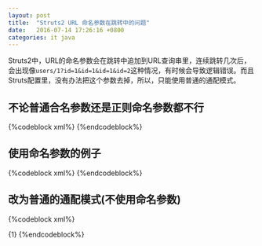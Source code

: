 ```yaml
---
layout: post
title:  "Struts2 URL 命名参数在跳转中的问题"
date:   2016-07-14 17:26:16 +0800
categories: it java
---
```


Struts2中，URL的命名参数会在跳转中追加到URL查询串里，连续跳转几次后，会出现像`users/1?id=1&id=1&id=1&id=2`这种情况，有时候会导致逻辑错误。而且Struts配置里，没有办法把这个参数去掉，所以，只能使用普通的通配模式。

## 不论普通合名参数还是正则命名参数都不行

{%codeblock xml%}
<constant name="struts.patternMatcher" value="namedVariable"/> <!--命名参数-->
<constant name="struts.patternMatcher" value="regex"/> <!--正则命名参数-->
{%endcodeblock%}

## 使用命名参数的例子

{%codeblock xml%}
<action name="{id}/edit" method="edit"/>
{%endcodeblock%}

## 改为普通的通配模式(不使用命名参数)
{%codeblock xml%}
<action name="*/edit" method="edit">
<param name="id">{1}</param>
</action>
{%endcodeblock%}
